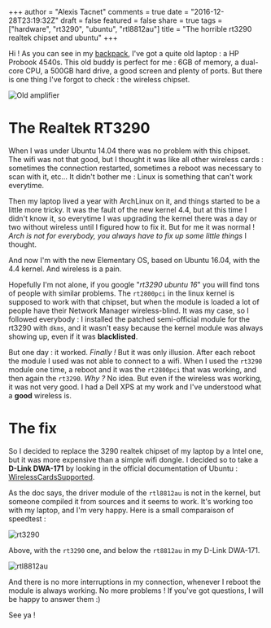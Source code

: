 +++
author = "Alexis Tacnet"
comments = true
date = "2016-12-28T23:19:32Z"
draft = false
featured = false
share = true
tags = ["hardware", "rt3290", "ubuntu", "rtl8812au"]
title = "The horrible rt3290 realtek chipset and ubuntu"
+++

Hi ! As you can see in my [backpack](./backpack/), I've got a quite old laptop : a HP Probook 4540s. This old buddy is perfect for me : 6GB of memory, a dual-core CPU, a 500GB hard drive, a good screen and plenty of ports. But there is one thing I've forgot to check : the wireless chipset.

![Old amplifier](./images/ampli.jpg)

# The Realtek RT3290

When I was under Ubuntu 14.04 there was no problem with this chipset. The wifi was not that good, but I thought it was like all other wireless cards : sometimes the connection restarted, sometimes a reboot was necessary to scan with it, etc... It didn't bother me : Linux is something that can't work everytime.

Then my laptop lived a year with ArchLinux on it, and things started to be a little more tricky. It was the fault of the new kernel 4.4, but at this time I didn't know it, so everytime I was upgrading the kernel there was a day or two without wireless until I figured how to fix it. But for me it was normal ! _Arch is not for everybody, you always have to fix up some little things_ I thought.

And now I'm with the new Elementary OS, based on Ubuntu 16.04, with the 4.4 kernel. And wireless is a pain.

Hopefully I'm not alone, if you google "_rt3290 ubuntu 16_" you will find tons of people with similar problems. The `rt2800pci` in the linux kernel is supposed to work with that chipset, but when the module is loaded a lot of people have their Network Manager wireless-blind. It was my case, so I followed everybody : I installed the patched semi-official module for the rt3290 with `dkms`, and it wasn't easy because the kernel module was always showing up, even if it was **blacklisted**.

But one day : it worked. _Finally !_ But it was only illusion. After each reboot the module I used was not able to connect to a wifi. When I used the `rt3290` module one time, a reboot and it was the `rt2800pci` that was working, and then again the `rt3290`. _Why ?_ No idea. But even if the wireless was working, it was not very good. I had a Dell XPS at my work and I've understood what a **good** wireless is.

# The fix

So I decided to replace the 3290 realtek chipset of my laptop by a Intel one, but it was more expensive than a simple wifi dongle. I decided so to take a **D-Link DWA-171** by looking in the official documentation of Ubuntu : [WirelessCardsSupported](https://help.ubuntu.com/community/WifiDocs/WirelessCardsSupported).

As the doc says, the driver module of the `rtl8812au` is not in the kernel, but someone compiled it from sources and it seems to work. It's working too with my laptop, and I'm very happy. Here is a small comparaison of speedtest :

![rt3290](./images/rt3290.png)

Above, with the `rt3290` one, and below the `rt8812au` in my D-Link DWA-171.

![rtl8812au](./images/rtl8812au.png)

And there is no more interruptions in my connection, whenever I reboot the module is always working. No more problems ! If you've got questions, I will be happy to answer them :)

See ya !